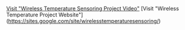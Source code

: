 [Visit "Wireless Temperature Sensoring Project Video"](https://www.youtube.com/watch?v=uLMRUg5tGyA)
[Visit "Wireless Temperature Project Website"] (https://sites.google.com/site/wirelesstemperaturesensoring/)